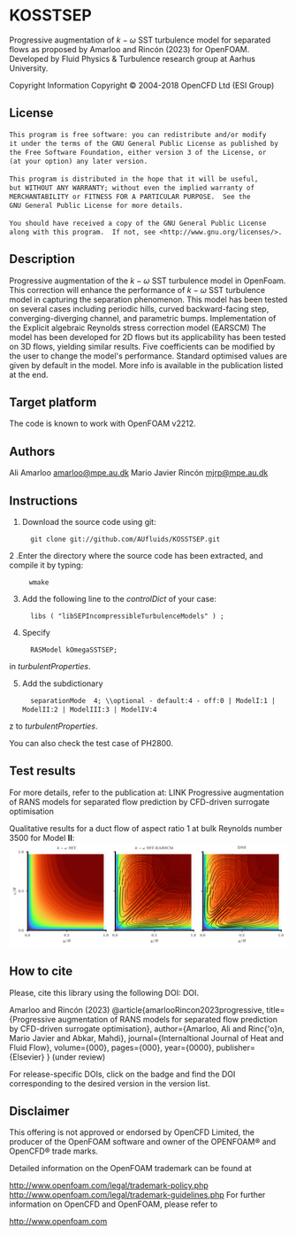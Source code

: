 # KOSSTSEP
Progressive augmentation of $k-\omega$ SST turbulence model for separated flows
as proposed by Amarloo and Rincón (2023) for OpenFOAM.
Developed by Fluid Physics & Turbulence research group at Aarhus University.

Copyright Information
    Copyright © 2004-2018 OpenCFD Ltd (ESI Group)

## License
    This program is free software: you can redistribute and/or modify
    it under the terms of the GNU General Public License as published by
    the Free Software Foundation, either version 3 of the License, or
    (at your option) any later version.

    This program is distributed in the hope that it will be useful,
    but WITHOUT ANY WARRANTY; without even the implied warranty of
    MERCHANTABILITY or FITNESS FOR A PARTICULAR PURPOSE.  See the
    GNU General Public License for more details.

    You should have received a copy of the GNU General Public License
    along with this program.  If not, see <http://www.gnu.org/licenses/>.

## Description
Progressive augmentation of the $k-\omega$ SST turbulence model in OpenFoam.
This correction will enhance the performance of $k-\omega$ SST turbulence model in 
capturing the separation phenomenon. This model has been tested on several cases
including periodic hills, curved backward-facing step, converging-diverging channel, and parametric bumps. 
Implementation of the Explicit algebraic Reynolds stress correction model (EARSCM)
The model has been developed for 2D flows but its applicability has been tested on 3D
flows, yielding similar results.
Five coefficients can be modified by the user to change the model's performance. 
Standard optimised values are given by default in the model.
More info is available in the publication listed at the end.

## Target platform
The code is known to work with OpenFOAM v2212.

## Authors
Ali Amarloo <amarloo@mpe.au.dk>
Mario Javier Rincón <mjrp@mpe.au.dk>

## Instructions

1. Download the source code using git:

         git clone git://github.com/AUfluids/KOSSTSEP.git

2 .Enter the directory where the source code has been extracted, and compile it by typing: 

         wmake

3. Add the following line to the _controlDict_ of your case:

         libs ( "libSEPIncompressibleTurbulenceModels" ) ;

4. Specify

         RASModel kOmegaSSTSEP;

in _turbulentProperties_.

5. Add the subdictionary

         separationMode  4; \\optional - default:4 - off:0 | ModelI:1 | ModelII:2 | ModelIII:3 | ModelIV:4
z
to _turbulentProperties_.


You can also check the test case of PH2800.

## Test results

For more details, refer to the publication at: LINK Progressive augmentation of RANS models for separated flow prediction by CFD-driven surrogate optimisation

Qualitative results for a duct flow of aspect ratio 1 at bulk Reynolds number 3500 for Model **II**:
![alt text](https://github.com/AUfluids/EARSCM/blob/main/testCases/ductFlowAR1Reb3500/SD_u.png)

## How to cite
Please, cite this library using the following DOI: DOI.

Amarloo and Rincón (2023)
@article{amarlooRincon2023progressive,
  title={Progressive augmentation of RANS models for separated flow prediction by CFD-driven surrogate optimisation},
  author={Amarloo, Ali and Rinc{\'o}n, Mario Javier and Abkar, Mahdi},
  journal={Internaltional Journal of Heat and Fluid Flow},
  volume={000},
  pages={000},
  year={0000},
  publisher={Elsevier}
}
(under review)

For release-specific DOIs, click on the badge and find the DOI corresponding to the desired version in the version list.

## Disclaimer
This offering is not approved or endorsed by OpenCFD Limited, the producer of the OpenFOAM software and owner of the OPENFOAM® and OpenCFD® trade marks.

Detailed information on the OpenFOAM trademark can be found at

http://www.openfoam.com/legal/trademark-policy.php
http://www.openfoam.com/legal/trademark-guidelines.php
For further information on OpenCFD and OpenFOAM, please refer to

http://www.openfoam.com
